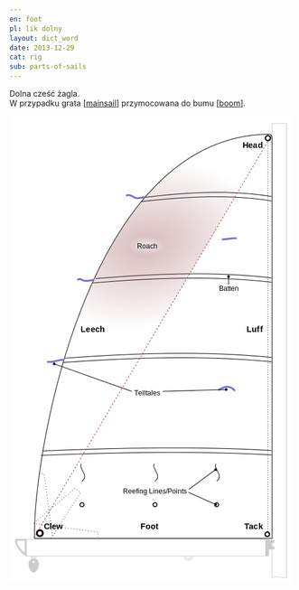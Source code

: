 ```yaml
---
en: foot
pl: lik dolny 
layout: dict_word
date: 2013-12-29
cat: rig
sub: parts-of-sails
---
```


Dolna cześć żagla.   
W przypadku grata [[mainsail](/dict/mainsail.html)] przymocowana do bumu [[boom](/dict/boom.html)].

![części żagla](/img/dict/parts_of_a_sail.png)

